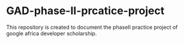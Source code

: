 # GAD-phase-II-prcatice-project
This repository is created to document the phaseII practice project of google africa developer scholarship.
